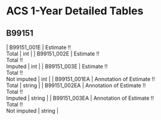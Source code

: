 # ACS 1-Year Detailed Tables

## B99151

| B99151_001E | Estimate !!<br>Total | int |
| B99151_002E | Estimate !!<br>Total !!<br>Imputed | int |
| B99151_003E | Estimate !!<br>Total !!<br>Not imputed | int |
| B99151_001EA | Annotation of Estimate !!<br>Total | string |
| B99151_002EA | Annotation of Estimate !!<br>Total !!<br>Imputed | string |
| B99151_003EA | Annotation of Estimate !!<br>Total !!<br>Not imputed | string |

